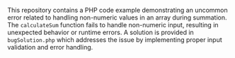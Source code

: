This repository contains a PHP code example demonstrating an uncommon error related to handling non-numeric values in an array during summation. The `calculateSum` function fails to handle non-numeric input, resulting in unexpected behavior or runtime errors.  A solution is provided in `bugSolution.php` which addresses the issue by implementing proper input validation and error handling.